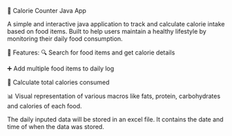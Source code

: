 🥗 Calorie Counter Java App

A simple and interactive java application to track and calculate calorie intake based on food items. Built to help users maintain a healthy lifestyle by monitoring their daily food consumption.

🚀 Features:
🔍 Search for food items and get calorie details

➕ Add multiple food items to daily log

🧮 Calculate total calories consumed

📊 Visual representation of various macros like fats, protein, carbohydrates and calories of each food.

The daily inputed data will be stored in an excel file. It contains the date and time of when the data was stored.
